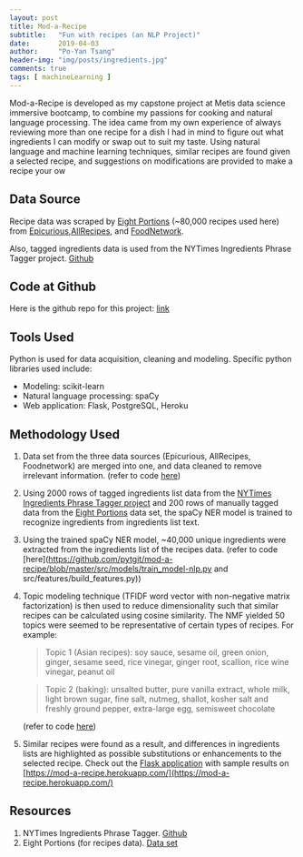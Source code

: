 ```yaml
---
layout: post
title: Mod-a-Recipe
subtitle:   "Fun with recipes (an NLP Project)"
date:       2019-04-03
author:     "Po-Yan Tsang"
header-img: "img/posts/ingredients.jpg"
comments: true
tags: [ machineLearning ]
---
```


Mod-a-Recipe is developed as my capstone project at Metis data science immersive bootcamp, to combine my passions for cooking and natural language processing. The idea came from my own experience of always reviewing more than one recipe for a dish I had in mind to figure out what ingredients I can modify or swap out to suit my taste. Using natural language and machine learning techniques, similar recipes are found given a selected recipe, and suggestions on modifications are provided to make a recipe your ow

## Data Source
Recipe data was scraped by [Eight Portions](https://eightportions.com/datasets/Recipes/) (~80,000 recipes used here) from [Epicurious](https://www.epicurious.com/),[AllRecipes](https://www.allrecipes.com/), and [FoodNetwork](https://www.foodnetwork.com/).

Also, tagged ingredients data is used from the NYTimes Ingredients Phrase Tagger project. [Github](https://github.com/NYTimes/ingredient-phrase-tagger)

## Code at Github
Here is the github repo for this project: [link](https://github.com/pytgit/mod-a-recipe)

## Tools Used
Python is used for data acquisition, cleaning and modeling. Specific python libraries used include:
* Modeling: scikit-learn
* Natural language processing: spaCy
* Web application: Flask, PostgreSQL, Heroku

## Methodology Used
1. Data set from the three data sources (Epicurious, AllRecipes, Foodnetwork) are merged into one, and data cleaned to remove irrelevant information. (refer to code [here](https://github.com/pytgit/mod-a-recipe/blob/master/src/data/make_dataset.py))

2. Using 2000 rows of tagged ingredients list data from the [NYTimes Ingredients Phrase Tagger project](https://github.com/NYTimes/ingredient-phrase-tagger) and 200 rows of manually tagged data from the [Eight Portions](https://eightportions.com/datasets/Recipes/) data set, the spaCy NER model is trained to recognize ingredients from ingredients list text.

3. Using the trained spaCy NER model, ~40,000 unique ingredients were extracted from the ingredients list of the recipes data. (refer to code [here](https://github.com/pytgit/mod-a-recipe/blob/master/src/models/train_model-nlp.py and src/features/build_features.py))

3. Topic modeling technique (TFIDF word vector with non-negative matrix factorization) is then used to reduce dimensionality such that similar recipes can be calculated using cosine similarity. The NMF yielded 50 topics were seemed to be representative of certain types of recipes. For example:
   > Topic 1 (Asian recipes): soy sauce, sesame oil, green onion, ginger, sesame seed, rice vinegar, ginger root, scallion, rice wine vinegar, peanut oil

   > Topic 2 (baking): unsalted butter, pure vanilla extract, whole milk, light brown sugar, fine salt, nutmeg, shallot, kosher salt and freshly ground pepper, extra-large egg, semisweet chocolate

   (refer to code [here](https://github.com/pytgit/mod-a-recipe/blob/master/src/models/train_model.py))

4. Similar recipes were found as a result, and differences in ingredients lists are highlighted as possible substitutions or enhancements to the selected recipe. Check out the [Flask application](https://mod-a-recipe.herokuapp.com/) with sample results on [https://mod-a-recipe.herokuapp.com/](https://mod-a-recipe.herokuapp.com/)

## Resources
1. NYTimes Ingredients Phrase Tagger. [Github](https://github.com/NYTimes/ingredient-phrase-tagger)
2. Eight Portions (for recipes data). [Data set](https://eightportions.com/datasets/Recipes/)
